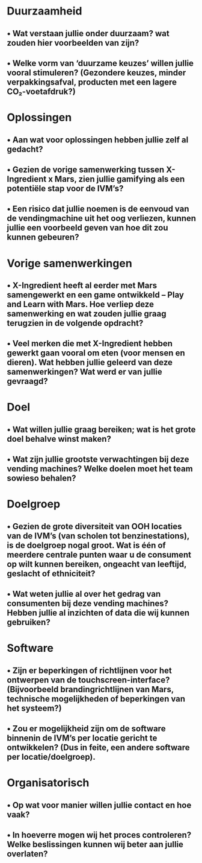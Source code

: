 # Duurzaamheid
## • Wat verstaan jullie onder duurzaam? wat zouden hier voorbeelden van zijn?
## • Welke vorm van ‘duurzame keuzes’ willen jullie vooral stimuleren? (Gezondere keuzes, minder verpakkingsafval, producten met een lagere CO₂-voetafdruk?)

# Oplossingen
## • Aan wat voor oplossingen hebben jullie zelf al gedacht?  <br>
## • Gezien de vorige samenwerking tussen X-Ingredient x Mars, zien jullie gamifying als een potentiële stap voor de IVM’s?  <br>
## • Een risico dat jullie noemen is de eenvoud van de vendingmachine uit het oog verliezen, kunnen jullie een voorbeeld geven van hoe dit zou kunnen gebeuren?

# Vorige samenwerkingen
## • X-Ingredient heeft al eerder met Mars samengewerkt en een game ontwikkeld – Play and Learn with Mars. Hoe verliep deze samenwerking en wat zouden jullie graag terugzien in de volgende opdracht?  <br>
## • Veel merken die met X-Ingredient hebben gewerkt gaan vooral om eten (voor mensen en dieren). Wat hebben jullie geleerd van deze samenwerkingen? Wat werd er van jullie gevraagd?

# Doel
## • Wat willen jullie graag bereiken; wat is het grote doel behalve winst maken?  <br>
## • Wat zijn jullie grootste verwachtingen bij deze vending machines? Welke doelen moet het team sowieso behalen?

# Doelgroep
## • Gezien de grote diversiteit van OOH locaties van de IVM’s (van scholen tot benzinestations), is de doelgroep nogal groot. Wat is één of meerdere centrale punten waar u de consument op wilt kunnen bereiken, ongeacht van leeftijd, geslacht of ethniciteit?  <br>
## • Wat weten jullie al over het gedrag van consumenten bij deze vending machines? Hebben jullie al inzichten of data die wij kunnen gebruiken?

# Software
## • Zijn er beperkingen of richtlijnen voor het ontwerpen van de touchscreen-interface? (Bijvoorbeeld brandingrichtlijnen van Mars, technische mogelijkheden of beperkingen van het systeem?)  <br>
## • Zou er mogelijkheid zijn om de software binnenin de IVM’s per locatie gericht te ontwikkelen? (Dus in feite, een andere software per locatie/doelgroep).

# Organisatorisch
## • Op wat voor manier willen jullie contact en hoe vaak?  <br>
## • In hoeverre mogen wij het proces controleren? Welke beslissingen kunnen wij beter aan jullie overlaten?

